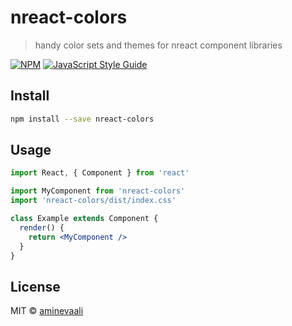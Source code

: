 # nreact-colors

>  handy color sets and themes for nreact component libraries

[![NPM](https://img.shields.io/npm/v/nreact-colors.svg)](https://www.npmjs.com/package/nreact-colors) [![JavaScript Style Guide](https://img.shields.io/badge/code_style-standard-brightgreen.svg)](https://standardjs.com)

## Install

```bash
npm install --save nreact-colors
```

## Usage

```jsx
import React, { Component } from 'react'

import MyComponent from 'nreact-colors'
import 'nreact-colors/dist/index.css'

class Example extends Component {
  render() {
    return <MyComponent />
  }
}
```

## License

MIT © [aminevaali](https://github.com/aminevaali)
